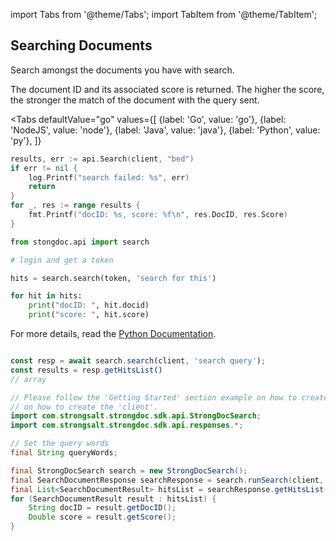 import Tabs from '@theme/Tabs';
import TabItem from '@theme/TabItem';

## Searching Documents

Search amongst the documents you have with search.

The document ID and its associated score is returned. The higher the score, the stronger the match of the document with the query sent.

<Tabs
  defaultValue="go"
  values={[
      {label: 'Go', value: 'go'},
      {label: 'NodeJS', value: 'node'},
      {label: 'Java', value: 'java'},
      {label: 'Python', value: 'py'},
    ]}
>
<TabItem value="go">

```go
results, err := api.Search(client, "bed")
if err != nil {
    log.Printf("search failed: %s", err)
    return
}
for _, res := range results {
    fmt.Printf("docID: %s, score: %f\n", res.DocID, res.Score)
}
```

</TabItem>
<TabItem value="py">

```py
from stongdoc.api import search

# login and get a token

hits = search.search(token, 'search for this')

for hit in hits:
    print("docID: ", hit.docid)
    print("score: ", hit.score)
```
For more details, read the [Python Documentation](https://strongdoc-python-sdk.readthedocs.io/en/latest/strongdoc.api.html#strongdoc.api.search.search).
</TabItem>
<TabItem value="node">

```javascript

const resp = await search.search(client, 'search query');
const results = resp.getHitsList()
// array
```
</TabItem>
<TabItem value="java">

```java
// Please follow the 'Getting Started' section example on how to create the 'client'.
// on how to create the 'client'.
import com.strongsalt.strongdoc.sdk.api.StrongDocSearch;
import com.strongsalt.strongdoc.sdk.api.responses.*;

// Set the query words
final String queryWords;

final StrongDocSearch search = new StrongDocSearch();
final SearchDocumentResponse searchResponse = search.runSearch(client, queryWords);
final List<SearchDocumentResult> hitsList = searchResponse.getHitsList();
for (SearchDocumentResult result : hitsList) {
    String docID = result.getDocID();
    Double score = result.getScore();
}
```
</TabItem>
</Tabs>
